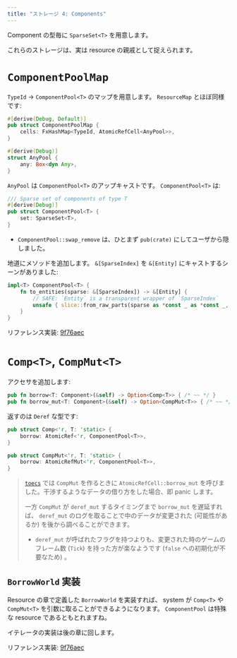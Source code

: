 ```yaml
---
title: "ストレージ 4: Components"
---
```


Component の型毎に `SparseSet<T>` を用意します。

これらのストレージは、実は resource の親戚として捉えられます。

# `ComponentPoolMap`

`TypeId` → `ComponentPool<T>` のマップを用意します。 `ResourceMap` とほぼ同様です:

```rust:comp.rs
#[derive(Debug, Default)]
pub struct ComponentPoolMap {
    cells: FxHashMap<TypeId, AtomicRefCell<AnyPool>>,
}

#[derive(Debug)]
struct AnyPool {
    any: Box<dyn Any>,
}
```

`AnyPool` は `ComponentPool<T>` のアップキャストです。 `ComponentPool<T>` は:

```rust:comp.rs
/// Sparse set of components of type T
#[derive(Debug)]
pub struct ComponentPool<T> {
    set: SparseSet<T>,
}
```

* `ComponentPool::swap_remove` は、ひとまず `pub(crate)` にしてユーザから隠しました。

地道にメソッドを追加します。 `&[SparseIndex]` を `&[Entity]` にキャストするシーンがありました:

```rust:comp.rs
impl<T> ComponentPool<T> {
    fn to_entities(sparse: &[SparseIndex]) -> &[Entity] {
        // SAFE: `Entity` is a transparent wrapper of `SparseIndex`
        unsafe { slice::from_raw_parts(sparse as *const _ as *const _, sparse.len()) }
    }
}
```

リファレンス実装: [9f76aec](https://github.com/toyboot4e/toecs/commit/9f76aec66df3e20a3729b2bb9b42c38a7d7f4fc9)

# `Comp<T>`, `CompMut<T>`

アクセサを追加します:

```rust:comp.rs
pub fn borrow<T: Component>(&self) -> Option<Comp<T>> { /* ~~ */ }
pub fn borrow_mut<T: Component>(&self) -> Option<CompMut<T>> { /* ~~ */ }
```

返すのは `Deref` な型です:

```rust:comp.rs
pub struct Comp<'r, T: 'static> {
    borrow: AtomicRef<'r, ComponentPool<T>>,
}

pub struct CompMut<'r, T: 'static> {
    borrow: AtomicRefMut<'r, ComponentPool<T>>,
}
```

> [`toecs`] では `CompMut` を作るときに `AtomicRefCell::borrow_mut` を呼びました。干渉するようなデータの借り方をした場合、即 panic します。
>
> 一方 `CompMut` が `deref_mut` するタイミングまで `borrow_mut` を遅延すれば、 `deref_mut` のログを取ることで中のデータが変更された (可能性があるか) を後から調べることができます。
>
> * `deref_mut` が呼ばれたフラグを持つよりも、変更された時のゲームのフレーム数 (`Tick`) を持った方が楽なようです (`false` への初期化が不要なため) 。

## `BorrowWorld` 実装

Resource の章で定義した `BorrowWorld` を実装すれば、 system が `Comp<T>` や `CompMut<T>` を引数に取ることができるようになります。 `ComponentPool` は特殊な resource であるともとれますね。

イテレータの実装は後の章に回します。

[`toecs`]: https://github.com/toyboot4e/toecs

リファレンス実装: [9f76aec](https://github.com/toyboot4e/toecs/commit/9f76aec66df3e20a3729b2bb9b42c38a7d7f4fc9)


